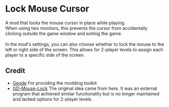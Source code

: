 # Lock Mouse Cursor
A mod that locks the mouse cursor in place while playing. \
When using two monitors, this prevents the cursor from accidentally clicking outside the game window and exiting the game.\
\
In the mod's settings, you can also choose whether to lock the mouse to the left or right side of the screen. This allows for 2-player levels to assign each player to a specific side of the screen.

## Credit
* [Geode](https://docs.geode-sdk.org/) For providing the modding toolkit
* [GD-Mouse-Lock](https://github.com/FigmentBoy/GD-Mouse-Lock/tree/master) The original idea came from here. It was an external program that achieved similar functionality but is no longer maintained and lacked options for 2-player levels.